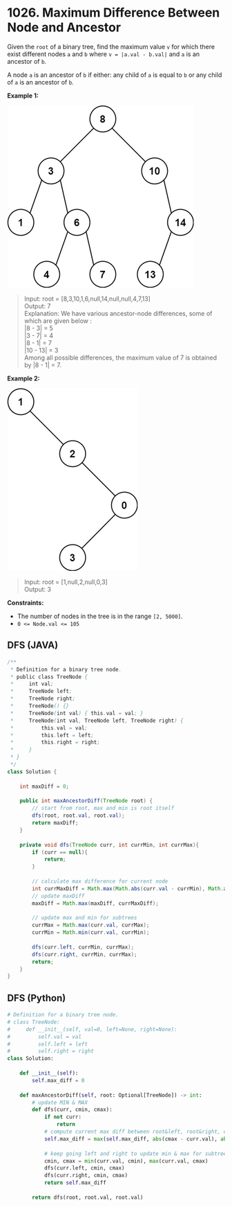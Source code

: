 # 1026. Maximum Difference Between Node and Ancestor

Given the `root` of a binary tree, find the maximum value `v` for which there exist different nodes `a` and `b` where `v = |a.val - b.val|` and `a` is an ancestor of `b`.

A node `a` is an ancestor of `b` if either: any child of `a` is equal to `b` or any child of `a` is an ancestor of `b`.


**Example 1:**

![img_1.png](../../Images/1026-1.png)

>Input: root = [8,3,10,1,6,null,14,null,null,4,7,13]  
Output: 7  
Explanation: We have various ancestor-node differences, some of which are given below :  
|8 - 3| = 5  
|3 - 7| = 4  
|8 - 1| = 7  
|10 - 13| = 3  
Among all possible differences, the maximum value of 7 is obtained by |8 - 1| = 7. 


**Example 2:**

![img.png](../../Images/1026-2.png)

>Input: root = [1,null,2,null,0,3]    
Output: 3    
 

**Constraints:**

* The number of nodes in the tree is in the range `[2, 5000]`.
* `0 <= Node.val <= 105`


## DFS (JAVA)

```java
/**
 * Definition for a binary tree node.
 * public class TreeNode {
 *     int val;
 *     TreeNode left;
 *     TreeNode right;
 *     TreeNode() {}
 *     TreeNode(int val) { this.val = val; }
 *     TreeNode(int val, TreeNode left, TreeNode right) {
 *         this.val = val;
 *         this.left = left;
 *         this.right = right;
 *     }
 * }
 */
class Solution {

    int maxDiff = 0;

    public int maxAncestorDiff(TreeNode root) {
        // start from root, max and min is root itself
        dfs(root, root.val, root.val);
        return maxDiff;
    }

    private void dfs(TreeNode curr, int currMin, int currMax){
        if (curr == null){
            return;
        }
        
        // calculate max difference for current node
        int currMaxDiff = Math.max(Math.abs(curr.val - currMin), Math.abs(curr.val - currMax));
        // update maxDiff
        maxDiff = Math.max(maxDiff, currMaxDiff);
        
        // update max and min for subtrees
        currMax = Math.max(curr.val, currMax);
        currMin = Math.min(curr.val, currMin);

        dfs(curr.left, currMin, currMax);
        dfs(curr.right, currMin, currMax);
        return;
    }
}
```

## DFS (Python)

```python
# Definition for a binary tree node.
# class TreeNode:
#     def __init__(self, val=0, left=None, right=None):
#         self.val = val
#         self.left = left
#         self.right = right
class Solution:

    def __init__(self):
        self.max_diff = 0

    def maxAncestorDiff(self, root: Optional[TreeNode]) -> int:
        # update MIN & MAX
        def dfs(curr, cmin, cmax):
            if not curr:
                return
            # compute current max diff between root&left, root&right, choose the bigger one
            self.max_diff = max(self.max_diff, abs(cmax - curr.val), abs(cmin - curr.val))

            # keep going left and right to update min & max for subtrees
            cmin, cmax = min(curr.val, cmin), max(curr.val, cmax)
            dfs(curr.left, cmin, cmax)
            dfs(curr.right, cmin, cmax)    
            return self.max_diff

        return dfs(root, root.val, root.val)
```
